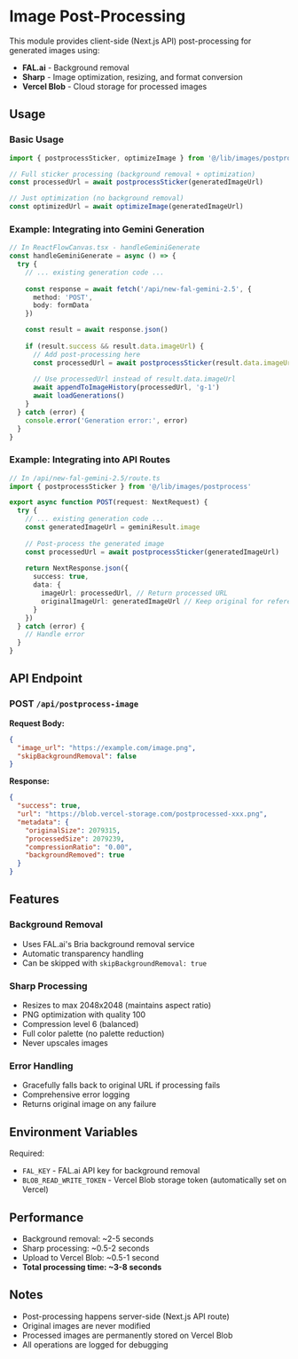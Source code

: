 # Image Post-Processing

This module provides client-side (Next.js API) post-processing for generated images using:
- **FAL.ai** - Background removal
- **Sharp** - Image optimization, resizing, and format conversion
- **Vercel Blob** - Cloud storage for processed images

## Usage

### Basic Usage

```typescript
import { postprocessSticker, optimizeImage } from '@/lib/images/postprocess'

// Full sticker processing (background removal + optimization)
const processedUrl = await postprocessSticker(generatedImageUrl)

// Just optimization (no background removal)
const optimizedUrl = await optimizeImage(generatedImageUrl)
```

### Example: Integrating into Gemini Generation

```typescript
// In ReactFlowCanvas.tsx - handleGeminiGenerate
const handleGeminiGenerate = async () => {
  try {
    // ... existing generation code ...
    
    const response = await fetch('/api/new-fal-gemini-2.5', {
      method: 'POST',
      body: formData
    })

    const result = await response.json()
    
    if (result.success && result.data.imageUrl) {
      // Add post-processing here
      const processedUrl = await postprocessSticker(result.data.imageUrl)
      
      // Use processedUrl instead of result.data.imageUrl
      await appendToImageHistory(processedUrl, 'g-1')
      await loadGenerations()
    }
  } catch (error) {
    console.error('Generation error:', error)
  }
}
```

### Example: Integrating into API Routes

```typescript
// In /api/new-fal-gemini-2.5/route.ts
import { postprocessSticker } from '@/lib/images/postprocess'

export async function POST(request: NextRequest) {
  try {
    // ... existing generation code ...
    const generatedImageUrl = geminiResult.image
    
    // Post-process the generated image
    const processedUrl = await postprocessSticker(generatedImageUrl)
    
    return NextResponse.json({
      success: true,
      data: {
        imageUrl: processedUrl, // Return processed URL
        originalImageUrl: generatedImageUrl // Keep original for reference
      }
    })
  } catch (error) {
    // Handle error
  }
}
```

## API Endpoint

### POST `/api/postprocess-image`

**Request Body:**
```json
{
  "image_url": "https://example.com/image.png",
  "skipBackgroundRemoval": false
}
```

**Response:**
```json
{
  "success": true,
  "url": "https://blob.vercel-storage.com/postprocessed-xxx.png",
  "metadata": {
    "originalSize": 2079315,
    "processedSize": 2079239,
    "compressionRatio": "0.00",
    "backgroundRemoved": true
  }
}
```

## Features

### Background Removal
- Uses FAL.ai's Bria background removal service
- Automatic transparency handling
- Can be skipped with `skipBackgroundRemoval: true`

### Sharp Processing
- Resizes to max 2048x2048 (maintains aspect ratio)
- PNG optimization with quality 100
- Compression level 6 (balanced)
- Full color palette (no palette reduction)
- Never upscales images

### Error Handling
- Gracefully falls back to original URL if processing fails
- Comprehensive error logging
- Returns original image on any failure

## Environment Variables

Required:
- `FAL_KEY` - FAL.ai API key for background removal
- `BLOB_READ_WRITE_TOKEN` - Vercel Blob storage token (automatically set on Vercel)

## Performance

- Background removal: ~2-5 seconds
- Sharp processing: ~0.5-2 seconds
- Upload to Vercel Blob: ~0.5-1 second
- **Total processing time: ~3-8 seconds**

## Notes

- Post-processing happens server-side (Next.js API route)
- Original images are never modified
- Processed images are permanently stored on Vercel Blob
- All operations are logged for debugging


